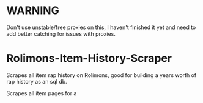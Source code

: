 # WARNING
Don't use unstable/free proxies on this, I haven't finished it yet and need to add better catching for issues with proxies.

# Rolimons-Item-History-Scraper
Scrapes all item rap history on Rolimons, good for building a years worth of rap history as an sql db. 

Scrapes all item pages for a <script> tag and gets the "history_data" variable (string manipulation isn't fun), sorts the data with the timestamps Rolimon
left in the object so that it gets one piece of rap data per day. All the rap data for the past year will be placed in a file called "raplogs_json.sqlite"
with the itemids as keys and their data as an array. *The data in the array goes from oldest -> newest*.

If it idles and you wanna restart it it'll skip all the items you already scraped, if you don't want this to happen delete rapdb.sql.

The config is pretty self explanatory (there are even notes left inside it),
# to setup
Make sure you have the latest LTS version of node.js (18 atm). Fill out the config and run either the run.sh (Linux) or run.bat (Windows) files.
